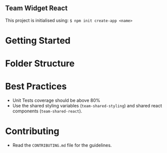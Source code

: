 Team Widget React
---

This project is initialised using: `$ npm init create-app <name>`

# Getting Started

# Folder Structure

# Best Practices
- Unit Tests coverage should be above 80%
- Use the shared styling variables (`team-shared-styling`) and shared react components (`team-shared-react`).

# Contributing
- Read the `CONTRIBUTING.md` file for the guidelines.
